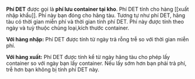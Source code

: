 **Phí DET** được gọi là **phí lưu container tại kho**. Phí DET tính cho hàng [[xuất nhập khẩu]].
Phí này bạn đóng cho hãng tàu. Tương tự như phí DET, hãng tàu có thời gian miễn phí và thời gian tính phí DET. Phí này được tính theo ngày và tuỳ thuộc chủng loại,kích thước container.

**Với hàng nhập:** Phí DET được tính từ ngày trả rỗng trễ so với thời gian miễn phí.

**Với hàng xuất:** Phí DET được tính kể từ ngày hãng tàu cho phép lấy container so với ngày bạn lấy container. Nếu lấy sớm hơn bạn phải trả phí, trễ hơn bạn không bị tính phí DET này. 